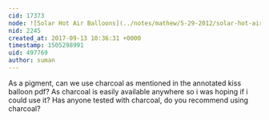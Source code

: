 ```yaml
---
cid: 17373
node: ![Solar Hot Air Balloons](../notes/mathew/5-29-2012/solar-hot-air-balloons)
nid: 2245
created_at: 2017-09-13 10:36:31 +0000
timestamp: 1505298991
uid: 497769
author: suman
---
```


As a pigment, can we use charcoal as mentioned in the annotated kiss balloon pdf? As charcoal is easily available anywhere so i was hoping if i could use it? Has anyone tested with charcoal, do you recommend using charcoal?